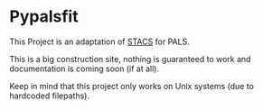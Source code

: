 # Pypalsfit

This Project is an adaptation of [STACS](https://gitlab.lrz.de/tum-frm2-positrons/stacs) for PALS.

This is a big construction site, nothing is guaranteed to work and documentation is coming soon (if at all).

Keep in mind that this project only works on Unix systems (due to hardcoded filepaths).
